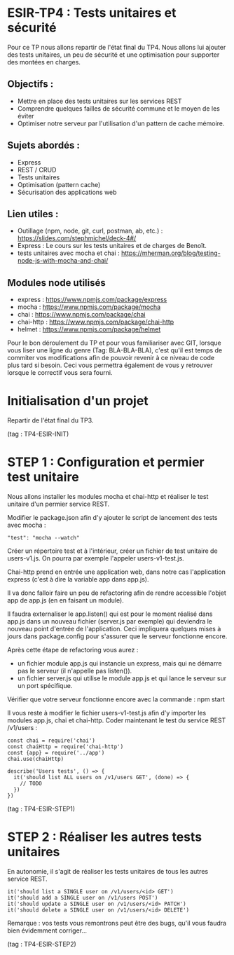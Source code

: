 # ESIR-TP4 : Tests unitaires et sécurité

Pour ce TP nous allons repartir de l'état final du TP4.
Nous allons lui ajouter des tests unitaires, un peu de sécurité et une optimisation pour supporter des montées en charges.

## Objectifs :
  - Mettre en place des tests unitaires sur les services REST
  - Comprendre quelques failles de sécurité commune et le moyen de les éviter
  - Optimiser notre serveur par l'utilisation d'un pattern de cache mémoire.
  
## Sujets abordés :
 - Express
 - REST / CRUD
 - Tests unitaires
 - Optimisation (pattern cache)
 - Sécurisation des applications web
 
## Lien utiles :

  - Outillage (npm, node, git, curl, postman, ab, etc.) : https://slides.com/stephmichel/deck-4#/
  - Express : Le cours sur les tests unitaires et de charges de Benoît. 
  - tests unitaires avec mocha et chai : https://mherman.org/blog/testing-node-js-with-mocha-and-chai/
  
## Modules node utilisés
  - express : https://www.npmjs.com/package/express
  - mocha : https://www.npmjs.com/package/mocha
  - chai : https://www.npmjs.com/package/chai
  - chai-http : https://www.npmjs.com/package/chai-http
  - helmet : https://www.npmjs.com/package/helmet
  
Pour le bon déroulement du TP et pour vous familiariser avec GIT, lorsque vous liser une ligne du genre (Tag: BLA-BLA-BLA), 
c'est qu'il est temps de commiter vos modifications afin de pouvoir revenir à ce niveau de code plus tard si besoin. 
Ceci vous permettra également de vous y retrouver lorsque le correctif vous sera fourni.
  
# Initialisation d'un projet

Repartir de l'état final du TP3.

(tag : TP4-ESIR-INIT)

# STEP 1 : Configuration et permier test unitaire

Nous allons installer les modules mocha et chai-http et réaliser le test unitaire d'un permier service REST.

Modifier le package.json afin d'y ajouter le script de lancement des tests avec mocha :

    "test": "mocha --watch"

Créer un répertoire test et à l'intérieur, créer un fichier de test unitaire de users-v1.js. On pourra par exemple l'appeler users-v1-test.js.

Chai-http prend en entrée une application web, dans notre cas l'application express (c'est à dire la variable app dans app.js).

Il va donc falloir faire un peu de refactoring afin de rendre accessible l'objet app de app.js (en en faisant un module).

Il faudra externaliser le app.listen() qui est pour le moment réalisé dans app.js dans un nouveau fichier (server.js par exemple) qui deviendra le nouveau point d'entrée de l'application. Ceci impliquera quelques mises à jours dans package.config pour s'assurer que le serveur fonctionne encore.

Après cette étape de refactoring vous aurez :
  - un fichier module app.js qui instancie un express, mais qui ne démarre pas le serveur (il n'appelle pas listen()).
  - un fichier server.js qui utilise le module app.js et qui lance le serveur sur un port spécifique.  

Vérifier que votre serveur fonctionne encore avec la commande : npm start

Il vous reste à modifier le fichier users-v1-test.js afin d'y importer les modules app.js, chai et chai-http.
Coder maintenant le test du service REST /v1/users :

    const chai = require('chai')
    const chaiHttp = require('chai-http')
    const {app} = require('../app')
    chai.use(chaiHttp)

    describe('Users tests', () => {
      it('should list ALL users on /v1/users GET', (done) => {
        // TODO
      })
    })

(tag : TP4-ESIR-STEP1)

# STEP 2 : Réaliser les autres tests unitaires

En autonomie, il s'agit de réaliser les tests unitaires de tous les autres service REST.

    it('should list a SINGLE user on /v1/users/<id> GET')
    it('should add a SINGLE user on /v1/users POST')
    it('should update a SINGLE user on /v1/users/<id> PATCH')
    it('should delete a SINGLE user on /v1/users/<id> DELETE')

Remarque : vos tests vous remontrons peut être des bugs, qu'il vous faudra bien évidemment corriger...

(tag : TP4-ESIR-STEP2)

